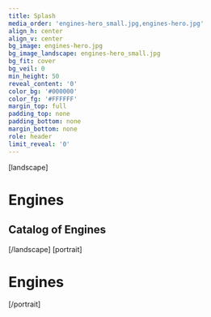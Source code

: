 ```yaml
---
title: Splash
media_order: 'engines-hero_small.jpg,engines-hero.jpg'
align_h: center
align_v: center
bg_image: engines-hero.jpg
bg_image_landscape: engines-hero_small.jpg
bg_fit: cover
bg_veil: 0
min_height: 50
reveal_content: '0'
color_bg: '#000000'
color_fg: '#FFFFFF'
margin_top: full
padding_top: none
padding_bottom: none
margin_bottom: none
role: header
limit_reveal: '0'
---
```


[landscape]
# Engines
## Catalog of Engines
[/landscape]
[portrait]
# Engines
[/portrait]

